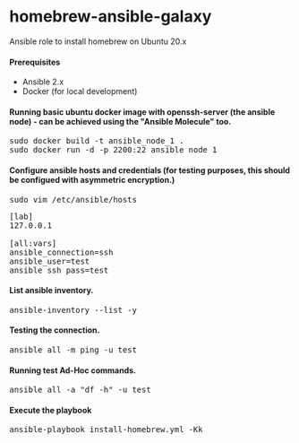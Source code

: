 # homebrew-ansible-galaxy
Ansible role to install homebrew on Ubuntu 20.x


#### Prerequisites
- Ansible 2.x
- Docker (for local development)

#### Running basic ubuntu docker image with openssh-server (the ansible node) - can be achieved using the "Ansible Molecule" too.

<pre>
sudo docker build -t ansible_node_1 .
sudo docker run -d -p 2200:22 ansible_node_1
</pre>

#### Configure ansible hosts and credentials (for testing purposes, this should be configued with asymmetric encryption.) 
<pre>
sudo vim /etc/ansible/hosts
</pre>

<pre>
[lab]
127.0.0.1

[all:vars]
ansible_connection=ssh
ansible_user=test
ansible_ssh_pass=test
</pre>


#### List ansible inventory.
<pre>
ansible-inventory --list -y
</pre>

#### Testing the connection.
<pre>
ansible all -m ping -u test
</pre>

#### Running test Ad-Hoc commands.
<pre>
ansible all -a "df -h" -u test
</pre>

#### Execute the playbook
 
<pre>
ansible-playbook install-homebrew.yml -Kk
</pre>
